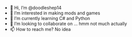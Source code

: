 - 👋 Hi, I’m @doodleshep14
- 👀 I’m interested in making mods and games
- 🌱 I’m currently learning C# and Python
- 💞️ I’m looking to collaborate on ... hmm not much actually
- 📫 How to reach me? No idea

<!---
doodleshep14/doodleshep14 is a ✨ special ✨ repository because its `README.md` (this file) appears on your GitHub profile.
You can click the Preview link to take a look at your changes.
--->
